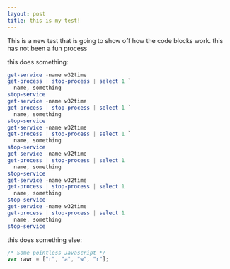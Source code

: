 ```yaml
---
layout: post
title: this is my test!
---
```


This is a new test that is going to show off how the code blocks work.  this has not been a fun process

this does something:
``` powershell
get-service -name w32time
get-process | stop-process | select 1 `
  name, something
stop-service
get-service -name w32time
get-process | stop-process | select 1 `
  name, something
stop-service
get-service -name w32time
get-process | stop-process | select 1 `
  name, something
stop-service
get-service -name w32time
get-process | stop-process | select 1
  name, something
stop-service
get-service -name w32time
get-process | stop-process | select 1
  name, something
stop-service
get-service -name w32time
get-process | stop-process | select 1
  name, something
stop-service
```




this does something else:
```javascript
/* Some pointless Javascript */
var rawr = ["r", "a", "w", "r"];
```
